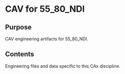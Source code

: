 # CAV for 55_80_NDI

## Purpose
CAV engineering artifacts for 55_80_NDI.

## Contents
Engineering files and data specific to this CAx discipline.
